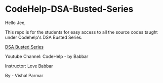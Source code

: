 # CodeHelp-DSA-Busted-Series
Hello Jee,

This repo is for the students for easy access to all the source codes taught under Codehelp's DSA Busted Series.

[DSA Busted Series](https://www.youtube.com/watch?v=WQoB2z67hvY&list=PLDzeHZWIZsTryvtXdMr6rPh4IDexB5NIA)

Youtube Channel: CodeHelp - by Babbar

Instructor: Love Babbar

By - Vishal Parmar
